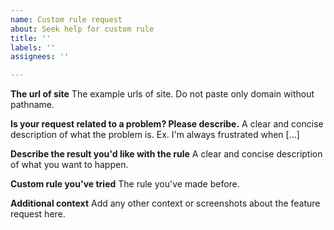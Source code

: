 ```yaml
---
name: Custom rule request
about: Seek help for custom rule
title: ''
labels: ''
assignees: ''

---
```


**The url of site**
The example urls of site. Do not paste only domain without pathname.

**Is your request related to a problem? Please describe.**
A clear and concise description of what the problem is. Ex. I'm always frustrated when [...]

**Describe the result you'd like with the rule**
A clear and concise description of what you want to happen.

**Custom rule you've tried**
The rule you've made before.

**Additional context**
Add any other context or screenshots about the feature request here.
